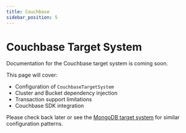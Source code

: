 ```yaml
---
title: Couchbase
sidebar_position: 5
---
```


# Couchbase Target System

Documentation for the Couchbase target system is coming soon.

This page will cover:
- Configuration of `CouchbaseTargetSystem`
- Cluster and Bucket dependency injection
- Transaction support limitations
- Couchbase SDK integration

Please check back later or see the [MongoDB target system](./mongodb-target-system.md) for similar configuration patterns.